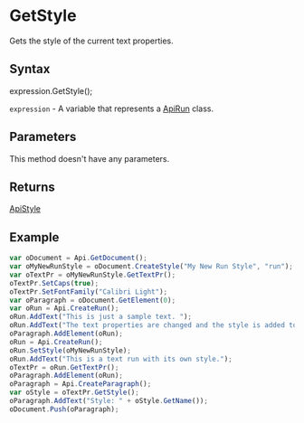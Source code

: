 # GetStyle

Gets the style of the current text properties.

## Syntax

expression.GetStyle();

`expression` - A variable that represents a [ApiRun](../ApiRun.md) class.

## Parameters

This method doesn't have any parameters.

## Returns

[ApiStyle](../../ApiStyle/ApiStyle.md)

## Example



```javascript
var oDocument = Api.GetDocument();
var oMyNewRunStyle = oDocument.CreateStyle("My New Run Style", "run");
var oTextPr = oMyNewRunStyle.GetTextPr();
oTextPr.SetCaps(true);
oTextPr.SetFontFamily("Calibri Light");
var oParagraph = oDocument.GetElement(0);
var oRun = Api.CreateRun();
oRun.AddText("This is just a sample text. ");
oRun.AddText("The text properties are changed and the style is added to the paragraph. ");
oParagraph.AddElement(oRun);
oRun = Api.CreateRun();
oRun.SetStyle(oMyNewRunStyle);
oRun.AddText("This is a text run with its own style.");
oTextPr = oRun.GetTextPr();
oParagraph.AddElement(oRun);
oParagraph = Api.CreateParagraph();
var oStyle = oTextPr.GetStyle();
oParagraph.AddText("Style: " + oStyle.GetName());
oDocument.Push(oParagraph);
```
